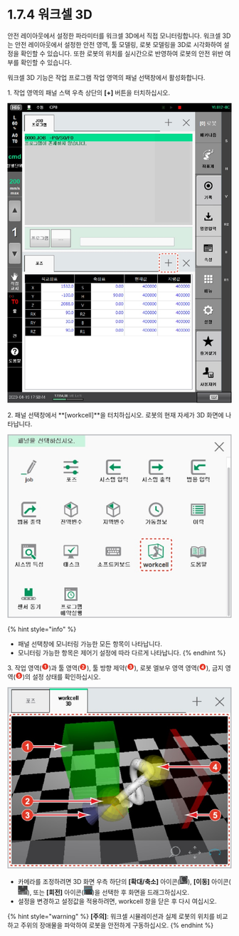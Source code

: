 # 1.7.4 워크셀 3D

안전 레이아웃에서 설정한 파라미터를 워크셀 3D에서 직접 모니터링합니다. 워크셀 3D는 안전 레이아웃에서 설정한 안전 영역, 툴 모델링, 로봇 모델링을 3D로 시각화하여 설정을 확인할 수 있습니다. 또한 로봇의 위치를 실시간으로 반영하여 로봇의 안전 위반 여부를 확인할 수 있습니다.

워크셀 3D 기능은 작업 프로그램 작업 영역의 패널 선택창에서 활성화합니다.

1\. 작업 영역의 패널 스택 우측 상단의 **\[+]** 버튼을 터치하십시오.

![](../../_assets/image41.jpeg)

2\. 패널 선택창에서 **\[workcell]**을 터치하십시오. 로봇의 현재 자세가 3D 화면에 나타납니다.

![](../../_assets/image42.jpeg)

{% hint style="info" %}
* 패널 선택창에 모니터링 가능한 모든 항목이 나타납니다.
* 모니터링 가능한 항목은 제어기 설정에 따라 다르게 나타납니다.
{% endhint %}

3\. 작업 영역(![](../../_assets/1.png))과 툴 영역(![](../../_assets/2.png)), 툴 방향 제약(![](../../_assets/3.png)), 로봇 엘보우 영역 영역(![](../../_assets/4.png)), 금지 영역(![](../../_assets/5.png))의 설정 상태를 확인하십시오.

![](../../_assets/image43.jpeg)

* 카메라를 조정하려면 3D 화면 우측 하단의 **\[확대/축소]** 아이콘(![](../../_assets/image44.png)), **\[이동]** 아이콘(![](../../_assets/image45.png)), 또는 **\[회전]** 아이콘(![](../../_assets/image46.png))을 선택한 후 화면을 드래그하십시오.
* 설정을 변경하고 설정값을 적용하려면, workcell 창을 닫은 후 다시 여십시오.

{% hint style="warning" %}
**\[주의]**: 워크셀 시뮬레이션과 실제 로봇의 위치를 비교하고 주위의 장애물을 파악하여 로봇을 안전하게 구동하십시오.
{% endhint %}
